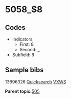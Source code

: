 # 5058\_$8

## Codes

-   Indicators
    -   First: 8
    -   Second: \_
-   Subfield: 8

## Sample bibs

13896326 [Quicksearch](https://search.library.yale.edu/catalog/13896326) [VXWS](http://prodorbis.library.yale.edu:7014/vxws/GetHoldingsService?bibId=13896326)

**Parent topic:**[505](../../tags/505/505.md)

